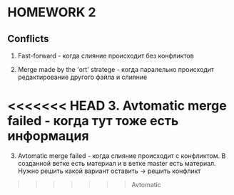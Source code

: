 # HOMEWORK 2

## Conflicts

1. Fast-forward - когда слияние происходит без конфликтов

2. Merge made by the 'ort' stratege - когда паралельно происходит редактирование другого файла и слияние 

<<<<<<< HEAD
3. Avtomatic merge failed - когда тут тоже есть информация
=======
3. Avtomatic merge failed - когда слияние происходит с конфликтом. В созданной ветке есть материал и в ветке master есть материал. Нужно решить какой вариант оставить -> решить конфликт
>>>>>>> Avtomatic
